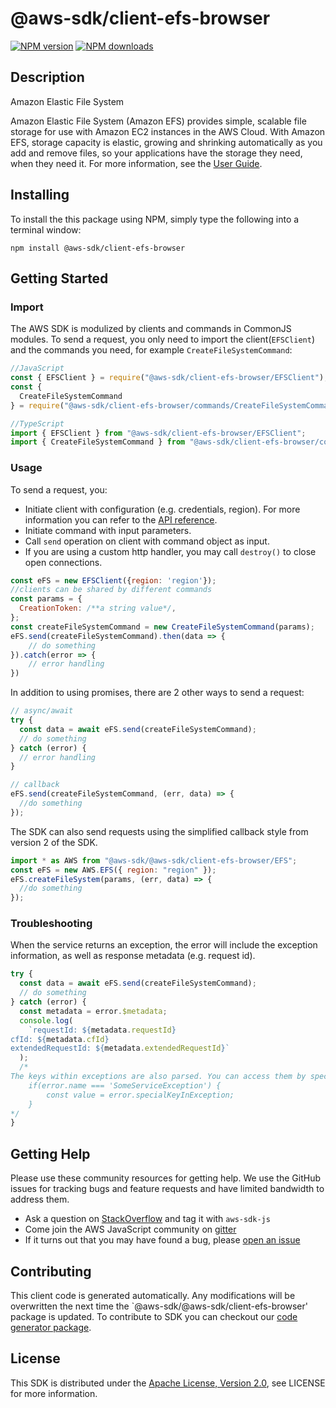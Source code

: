 # @aws-sdk/client-efs-browser

[![NPM version](https://img.shields.io/npm/v/@aws-sdk/client-efs-browser/preview.svg)](https://www.npmjs.com/package/@aws-sdk/client-efs-browser)
[![NPM downloads](https://img.shields.io/npm/dm/@aws-sdk/client-efs-browser.svg)](https://www.npmjs.com/package/@aws-sdk/client-efs-browser)

## Description

<fullname>Amazon Elastic File System</fullname> <p>Amazon Elastic File System (Amazon EFS) provides simple, scalable file storage for use with Amazon EC2 instances in the AWS Cloud. With Amazon EFS, storage capacity is elastic, growing and shrinking automatically as you add and remove files, so your applications have the storage they need, when they need it. For more information, see the <a href="https://docs.aws.amazon.com/efs/latest/ug/api-reference.html">User Guide</a>.</p>

## Installing

To install the this package using NPM, simply type the following into a terminal window:

```
npm install @aws-sdk/client-efs-browser
```

## Getting Started

### Import

The AWS SDK is modulized by clients and commands in CommonJS modules. To send a request, you only need to import the client(`EFSClient`) and the commands you need, for example `CreateFileSystemCommand`:

```javascript
//JavaScript
const { EFSClient } = require("@aws-sdk/client-efs-browser/EFSClient");
const {
  CreateFileSystemCommand
} = require("@aws-sdk/client-efs-browser/commands/CreateFileSystemCommand");
```

```javascript
//TypeScript
import { EFSClient } from "@aws-sdk/client-efs-browser/EFSClient";
import { CreateFileSystemCommand } from "@aws-sdk/client-efs-browser/commands/CreateFileSystemCommand";
```

### Usage

To send a request, you:

- Initiate client with configuration (e.g. credentials, region). For more information you can refer to the [API reference][].
- Initiate command with input parameters.
- Call `send` operation on client with command object as input.
- If you are using a custom http handler, you may call `destroy()` to close open connections.

```javascript
const eFS = new EFSClient({region: 'region'});
//clients can be shared by different commands
const params = {
  CreationToken: /**a string value*/,
};
const createFileSystemCommand = new CreateFileSystemCommand(params);
eFS.send(createFileSystemCommand).then(data => {
    // do something
}).catch(error => {
    // error handling
})
```

In addition to using promises, there are 2 other ways to send a request:

```javascript
// async/await
try {
  const data = await eFS.send(createFileSystemCommand);
  // do something
} catch (error) {
  // error handling
}
```

```javascript
// callback
eFS.send(createFileSystemCommand, (err, data) => {
  //do something
});
```

The SDK can also send requests using the simplified callback style from version 2 of the SDK.

```javascript
import * as AWS from "@aws-sdk/@aws-sdk/client-efs-browser/EFS";
const eFS = new AWS.EFS({ region: "region" });
eFS.createFileSystem(params, (err, data) => {
  //do something
});
```

### Troubleshooting

When the service returns an exception, the error will include the exception information, as well as response metadata (e.g. request id).

```javascript
try {
  const data = await eFS.send(createFileSystemCommand);
  // do something
} catch (error) {
  const metadata = error.$metadata;
  console.log(
    `requestId: ${metadata.requestId}
cfId: ${metadata.cfId}
extendedRequestId: ${metadata.extendedRequestId}`
  );
  /*
The keys within exceptions are also parsed. You can access them by specifying exception names:
    if(error.name === 'SomeServiceException') {
        const value = error.specialKeyInException;
    }
*/
}
```

## Getting Help

Please use these community resources for getting help. We use the GitHub issues for tracking bugs and feature requests and have limited bandwidth to address them.

- Ask a question on [StackOverflow](https://stackoverflow.com/questions/tagged/aws-sdk-js) and tag it with `aws-sdk-js`
- Come join the AWS JavaScript community on [gitter](https://gitter.im/aws/aws-sdk-js-v3)
- If it turns out that you may have found a bug, please [open an issue](https://github.com/aws/aws-sdk-js-v3/issues)

## Contributing

This client code is generated automatically. Any modifications will be overwritten the next time the `@aws-sdk/@aws-sdk/client-efs-browser' package is updated. To contribute to SDK you can checkout our [code generator package][].

## License

This SDK is distributed under the
[Apache License, Version 2.0](http://www.apache.org/licenses/LICENSE-2.0),
see LICENSE for more information.

[code generator package]: https://github.com/aws/aws-sdk-js-v3/tree/master/packages/service-types-generator
[api reference]: https://docs.aws.amazon.com/AWSJavaScriptSDK/latest/
